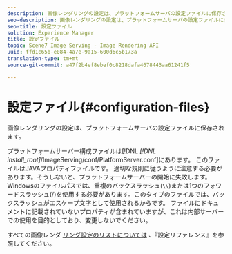```yaml
---
description: 画像レンダリングの設定は、プラットフォームサーバの設定ファイルに保存されます。
seo-description: 画像レンダリングの設定は、プラットフォームサーバの設定ファイルに保存されます。
seo-title: 設定ファイル
solution: Experience Manager
title: 設定ファイル
topic: Scene7 Image Serving - Image Rendering API
uuid: ffd1c65b-e084-4a7e-9a15-600d6c5b173a
translation-type: tm+mt
source-git-commit: a47f2b4ef8ebef0c8218dafa4678443aa61241f5

---
```



# 設定ファイル{#configuration-files}

画像レンダリングの設定は、プラットフォームサーバの設定ファイルに保存されます。

プラットフォームサーバー構成ファイルは[!DNL *[!DNL install_root]*/ImageServing/conf/PlatformServer.conf]にあります。 このファイルはJAVAプロパティファイルです。 適切な規則に従うように注意する必要があります。そうしないと、プラットフォームサーバーの開始に失敗します。 Windowsのファイルパスでは、重複のバックスラッシュ(`\\`)または1つのフォワードスラッシュ(/)を使用する必要があります。このタイプのファイルでは、バックスラッシュがエスケープ文字として使用されるからです。 ファイルにドキュメントに記載されていないプロパティが含まれていますが、これは内部サーバーでの使用を目的としており、変更しないでください。

すべての画像レンダ [リング設定のリストについては](../../../../../ir-api/server-admin/image-rendering-api-ref/c-ir-server-administration/c-ir-configuration-settings-reference/c-ir-configuration-settings-reference.md#concept-6947a512d4c94e9fb8a71b80243fee81) 、『設定リファレンス』を参照してください。
